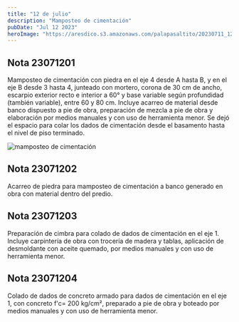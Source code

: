 ```yaml
---
title: "12 de julio"
description: "Mamposteo de cimentación"
pubDate: "Jul 12 2023"
heroImage: "https://aresdico.s3.amazonaws.com/palapasaltito/20230711_120421.jpg"
---
```


## Nota 23071201

Mamposteo de cimentación con piedra en el eje 4 desde A hasta B, y en el eje B desde 3 hasta 4, junteado con mortero, corona de 30 cm de ancho, escarpio exterior recto e interior a 60° y base variable según profundidad (también variable), entre 60 y 80 cm. Incluye acarreo de material desde banco dispuesto a pie de obra, preparación de mezcla a pie de obra y elaboración por medios manuales y con uso de herramienta menor. Se dejó el espacio para colar los dados de cimentación desde el basamento hasta el nivel de piso terminado.

![mamposteo de cimentación](https://aresdico.s3.amazonaws.com/palapasaltito/20230711_120421.jpg "mamposteo de cimentación")

## Nota 23071202

Acarreo de piedra para mamposteo de cimentación a banco generado en obra con material dentro del predio.

## Nota 23071203

Preparación de cimbra para colado de dados de cimentación en el eje 1. Incluye carpintería de obra con trocería de madera y tablas, aplicación de desmoldante con aceite quemado, por medios manuales y con uso de herramienta menor.

## Nota 23071204

Colado de dados de concreto armado para dados de cimentación en el eje 1, con concreto f'c= 200 kg/cm², preparado a pie de obra y boteado por medios manuales y con uso de herramienta menor.

